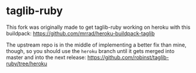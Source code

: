 taglib-ruby
===========

This fork was originally made to get taglib-ruby working on heroku with this buildpack: https://github.com/mrrad/heroku-buildpack-taglib

The upstream repo is in the middle of implementing a better fix than mine, though, so you should use the `heroku` branch until it gets merged into master and into the next release: https://github.com/robinst/taglib-ruby/tree/heroku
